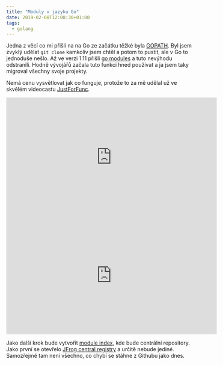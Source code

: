 ```yaml
---
title: "Moduly v jazyku Go"
date: 2019-02-08T12:08:30+01:00
tags:
  - golang
---
```



Jedna z věcí co mi přišli na na Go ze začátku těžké byla [GOPATH](https://github.com/golang/go/wiki/GOPATH). Byl jsem zvyklý udělat `git clone` kamkoliv jsem chtěl a potom to pustit, ale v Go to jednoduše nešlo. Až ve verzi 1.11 přišli [go modules](https://github.com/golang/go/wiki/Modules) a tuto nevýhodu odstranili. Hodně vývojářů začala tuto funkci hned používat a ja jsem taky migroval všechny svoje projekty.

<!--more-->

Nemá cenu vysvětlovat jak co funguje, protože to za mě udělal už ve skvělém videocastu [JustForFunc](https://www.youtube.com/c/justforfunc/).

<iframe width="560" height="315" src="https://www.youtube.com/embed/aeF3l-zmPsY" frameborder="0" allow="accelerometer; autoplay; encrypted-media; gyroscope; picture-in-picture" allowfullscreen></iframe>

<iframe width="560" height="315" src="https://www.youtube.com/embed/H_4eRD8aegk" frameborder="0" allow="accelerometer; autoplay; encrypted-media; gyroscope; picture-in-picture" allowfullscreen></iframe>

Jako další krok bude vytvořit [module index](https://blog.golang.org/modules2019), kde bude centrální repository. Jako první se otevřelo [JFrog central registry](https://gocenter.jfrog.com/) a určitě nebude jediné. Samozřejmě tam není všechno, co chybí se stáhne z Githubu jako dnes.


